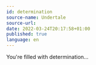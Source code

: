 ```yaml
---
id: determination
source-name: Undertale
source-url:
date: 2022-03-24T20:17:58+01:00
published: true
language: en
---
```


You're filled with determination…
